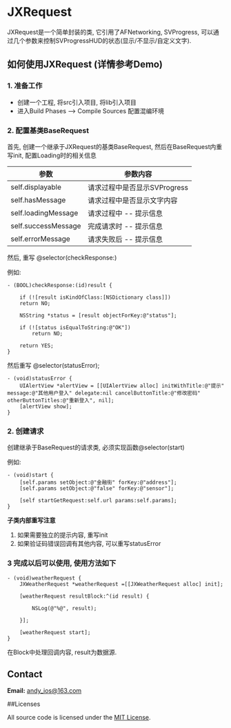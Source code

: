 # JXRequest

JXRequest是一个简单封装的类, 它引用了AFNetworking, SVProgress, 可以通过几个参数来控制SVProgressHUD的状态(显示/不显示/自定义文字).


## 如何使用JXRequest (详情参考Demo)


### 1. 准备工作

* 创建一个工程, 将src引入项目, 将lib引入项目
* 进入Build Phases --> Compile Sources 配置混编环境

### 2. 配置基类BaseRequest

首先, 创建一个继承于JXRequest的基类BaseRequest, 然后在BaseRequest内重写init, 配置Loading时的相关信息

|         参数         |           参数内容         |
| ---------------------| -------------------------|
| self.displayable			| 请求过程中是否显示SVProgress|
| self.hasMessage 			| 请求过程中是否显示文字内容  |
| self.loadingMessage	| 请求过程中 -- 提示信息      |
| self.successMessage 	| 完成请求时 -- 提示信息      |
| self.errorMessage		| 请求失败后 -- 提示信息      |

然后, 重写 @selector(checkResponse:) 

例如:

```
- (BOOL)checkResponse:(id)result {
    
    if (![result isKindOfClass:[NSDictionary class]])
    return NO;
     
    NSString *status = [result objectForKey:@"status"];
    
    if (![status isEqualToString:@"OK"])
        return NO;
     
    return YES;
}
```

然后重写 @selector(statusError);

```
- (void)statusError {
	UIAlertView *alertView = [[UIAlertView alloc] initWithTitle:@"提示" message:@"其他用户登入" delegate:nil cancelButtonTitle:@"修改密码" otherButtonTitles:@"重新登入", nil];
    [alertView show];
}
```

### 2. 创建请求

创建继承于BaseRequest的请求类, 必须实现函数@selector(start)

例如:

```
- (void)start {
    [self.params setObject:@"金融街" forKey:@"address"];
    [self.params setObject:@"false" forKey:@"sensor"];

    [self startGetRequest:self.url params:self.params];
}
```

**子类内部重写注意**

1. 如果需要独立的提示内容, 重写init
2. 如果验证码错误回调有其他内容, 可以重写statusError

### 3 完成以后可以使用, 使用方法如下

```
- (void)weatherRequest {
    JXWeatherRequest *weatherRequest =[[JXWeatherRequest alloc] init];
    
    [weatherRequest resultBlock:^(id result) {
       
        NSLog(@"%@", result);
    
    }];
    
    [weatherRequest start];
}

```
在Block中处理回调内容, result为数据源.


## Contact
**Email:** andy_ios@163.com


##Licenses

All source code is licensed under the [MIT License](https://github.com/andy0323/JXRequest/blob/master/LICENSE).

